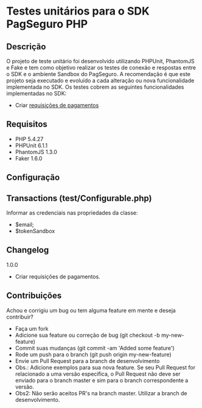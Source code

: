 Testes unitários para o SDK PagSeguro PHP
========================================================================

Descrição
---------
O projeto de teste unitário foi desenvolvido utilizando PHPUnit, PhantomJS e Fake e tem como objetivo realizar os testes de conexão e respostas entre o SDK e o ambiente Sandbox do PagSeguro. A recomendação é que este projeto seja executado e evoluído a cada alteração ou nova funcionalidade implementada no SDK. Os testes cobrem as seguintes funcionalidades implementadas no SDK:
 - Criar [requisições de pagamentos]
 
 Requisitos
 ----------
  - PHP 5.4.27
  - PHPUnit 6.1.1
  - PhantomJS 1.3.0
  - Faker 1.6.0
 
 Configuração
 ------------
 
 Transactions (test/Configurable.php)
 ----------
 
 Informar as credenciais nas propriedades da classe:
 
 - $email;
 - $tokenSandbox 
 
 Changelog
 ---------
 1.0.0
   - Criar requisições de pagamentos.
   
Contribuições
-------------
   
Achou e corrigiu um bug ou tem alguma feature em mente e deseja contribuir?

* Faça um fork
* Adicione sua feature ou correção de bug (git checkout -b my-new-feature)
* Commit suas mudanças (git commit -am 'Added some feature')
* Rode um push para o branch (git push origin my-new-feature)
* Envie um Pull Request para a branch de desenvolvimento
* Obs.: Adicione exemplos para sua nova feature. Se seu Pull Request for relacionado a uma versão específica, o Pull Request não deve ser enviado para o branch master e sim para o branch correspondente a versão.
* Obs2: Não serão aceitos PR's na branch master. Utilizar a branch de desenvolvimento.

 [requisições de assinaturas]: http://download.uol.com.br/pagseguro/docs/pagseguro-assinatura-automatica.pdf
 [assinaturas]: http://download.uol.com.br/pagseguro/docs/pagseguro-assinatura-automatica.pdf
 [requisições de pagamentos]: https://pagseguro.uol.com.br/v2/guia-de-integracao/api-de-pagamentos.html
 [notificações]: https://pagseguro.uol.com.br/v3/guia-de-integracao/api-de-notificacoes.html
 [Checkout Transparente]: https://pagseguro.uol.com.br/receba-pagamentos.jhtml#checkout-transparent
 [transações por código]: https://pagseguro.uol.com.br/v3/guia-de-integracao/consulta-de-transacoes-por-codigo.html
 [transações por intervalo de datas]: https://pagseguro.uol.com.br/v2/guia-de-integracao/consulta-de-transacoes-por-intervalo-de-datas.html
 [transações abandonadas]: https://pagseguro.uol.com.br/v2/guia-de-integracao/consulta-de-transacoes-abandonadas.html
